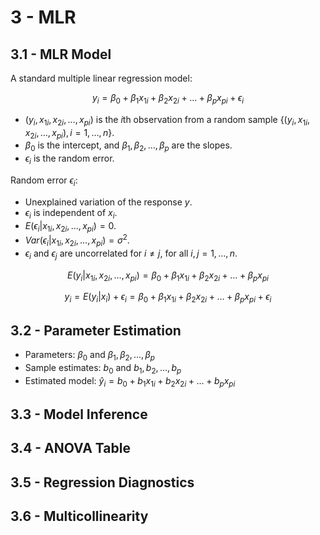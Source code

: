 # 3 - MLR

## 3.1 - MLR Model

A standard multiple linear regression model:

$$ y_i = \beta_0 + \beta_1 x_{1i} + \beta_2 x_{2i} + \dots + \beta_p x_{pi} + \epsilon_i $$

- $(y_i, x_{1i}, x_{2i}, \dots, x_{pi})$ is the $i$th observation from a random sample $\{ (y_i, x_{1i}, x_{2i}, \dots, x_{pi}), i = 1, \dots, n \}$.
- $\beta_0$ is the intercept, and $\beta_1, \beta_2, \dots, \beta_p$ are the slopes.
- $\epsilon_i$ is the random error.

Random error $\epsilon_i$:
- Unexplained variation of the response $y$.
- $\epsilon_i$ is independent of $x_i$.
- $E(\epsilon_i | x_{1i}, x_{2i}, \dots, x_{pi}) = 0$.
- $Var(\epsilon_i | x_{1i}, x_{2i}, \dots, x_{pi}) = \sigma^2$.
- $\epsilon_i$ and $\epsilon_j$ are uncorrelated for $i \ne j$, for all $i, j = 1, \dots, n$.

$$ E(y_i | x_{1i}, x_{2i}, \dots, x_{pi}) = \beta_0 + \beta_1 x_{1i} + \beta_2 x_{2i} + \dots + \beta_p x_{pi} $$

$$ y_i = E(y_i | x_i) + \epsilon_i = \beta_0 + \beta_1 x_{1i} + \beta_2 x_{2i} + \dots + \beta_p x_{pi} + \epsilon_i $$

## 3.2 - Parameter Estimation

- Parameters: $\beta_0$ and $\beta_1, \beta_2, \dots, \beta_p$
- Sample estimates: $b_0$ and $b_1, b_2, \dots, b_p$
- Estimated model: $\hat y_i = b_0 + b_1 x_{1i} + b_2 x_{2i} + \dots + b_p x_{pi}$

## 3.3 - Model Inference



## 3.4 - ANOVA Table



## 3.5 - Regression Diagnostics



## 3.6 - Multicollinearity


